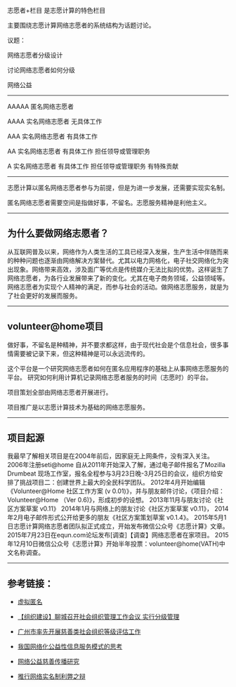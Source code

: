 志愿者+栏目 是志愿计算的特色栏目

主要围绕志愿计算网络志愿者的系统结构为话题讨论。

议题：

网络志愿者分级设计

讨论网络志愿者如何分级

网络公益

---

AAAAA 匿名网络志愿者

AAAA 实名网络志愿者 无具体工作

AAA 实名网络志愿者 有具体工作

AA 实名网络志愿者 有具体工作 担任领导或管理职务

A 实名网络志愿者 有具体工作 担任领导或管理职务 有特殊贡献

---

志愿计算以匿名网络志愿者参与为前提，但是为进一步发展，还需要实现实名制。

匿名网络志愿者需要空间是指做好事，不留名。志愿服务精神是利他主义。

---

为什么要做网络志愿者？
------

从互联网普及以来，网络作为人类生活的工具已经深入发展，生产生活中伴随而来的种种问题也逐渐由网络解决方案替代。尤其以电力网格化，电子社交网络化为突出现象。网络带来高效，涉及面广等优点是传统媒介无法比拟的优势。这样诞生了网络志愿者，为各行业发展带来了新的变化。尤其在电子商务领域，公益领域等。网络志愿者为实现个人精神的满足，而参与社会的活动。做网络志愿服务，就是为了社会更好的发展而服务。

---

volunteer@home项目
------

做好事，不留名是种精神，并不要求都这样，由于现代社会是个信息社会，很多事情需要被记录下来，但这种精神是可以永远流传的。

这个平台是一个研究网络志愿者如何在匿名应用程序的基础上从事网络志愿服务的平台。
研究如何利用计算机记录网络志愿者服务的时间（志愿时）的平台。

项目策划全部由网络志愿者开展进行。

项目推广是以志愿计算技术为基础的网络志愿服务。

---

项目起源
------

我最早了解相关项目是在2004年前后，因家庭无上网条件，没有深入关注。
2006年注册seti@home
自从2011年开始深入了解，通过电子邮件报名了Mozilla Drumbeat 现场工作室，报名全程参与3月23日晚-3月25日的会议，组织方给安排了挑战项目二：创建世界上最大的全民科学团队。
2012年4月开始编辑《Volunteer@Home 社区工作方案 (v 0.01)》，并与朋友邮件讨论，《项目介绍：Volunteer@Home （Ver 0.6)》，形成初步的设想。
2013年11月与朋友讨论《社区方案草案 v0.11》
2014年1月与网络上的朋友讨论《社区方案草案 v0.11》，
2014年2月电子邮件形式公开给更多的朋友《社区方案策划草案 v0.1.4》。
2015年5月1日志愿计算网络志愿者团队拟正式成立，开始发布微信公众号《志愿计算》文章。
2015年7月23日在equn.com论坛发布[调查]【调查】网络志愿者在家项目。
2015年12月10日微信公众号《志愿计算》开始半年投票：volunteer@home(VATH)中文名称调查。

---

参考链接：
------
* [虚拟匿名](https://gitcafe.com/volunteerAThome/volunteerAThome/blob/Develop/项目目录/社会资源/EQUN/志愿者+/EQUN翻译/术语词典/有效匿名.md)

* [【组织建设】聊城召开社会组织管理工作会议 实行分级管理](http://mp.weixin.qq.com/s?__biz=MjM5ODY0NzAyNA==&mid=207474364&idx=3&sn=6a138a89acafca4691096328b6e6115a&3rd=MzA3MDU4NTYzMw==&scene=6#rd)

* [广州市率先开展慈善类社会组织等级评估工作](http://mp.weixin.qq.com/s?__biz=MzA3NTg4MzIzNQ==&mid=208527107&idx=1&sn=283ae8dfb86f2c63b3a1d8a7b6905481&3rd=MzA3MDU4NTYzMw==&scene=6#rd)

* [我国网络化公益性信息服务模式的思考](http://www.doc88.com/p-9982987582354.html)

* [网络公益慈善传播研究](http://wenku.baidu.com/link?url=hTyDI-rutHQ5F1Fm5YynsOs1ULUx9j-hfdhIuWS1YmWMulcdtDdit-AMoYD-QodieDw0cxF1EwW2NJwENZtDXuuLUUG_4vgUi6Omqt5nFUS)

* [推行网络实名制利弊之辩](http://www.doc88.com/p-8969039259604.html)